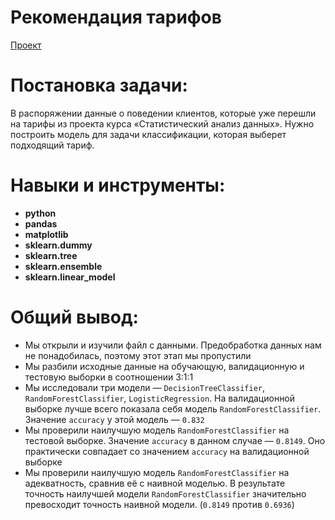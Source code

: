 # Рекомендация тарифов  
[Проект](Яндекс.Практикум%20Проект%20№6%20Рекомендация%20тарифов.ipynb)  
# Постановка задачи:    
В распоряжении данные о поведении клиентов, которые уже перешли на тарифы из проекта курса «Статистический анализ данных». Нужно построить модель для задачи классификации, которая выберет подходящий тариф.
# Навыки и инструменты:  
* **python**
* **pandas**
* **matplotlib**
* **sklearn.dummy**
* **sklearn.tree**
* **sklearn.ensemble**
* **sklearn.linear_model**
# Общий вывод:
- Мы открыли и изучили файл с данными. Предобработка данных нам не понадобилась, поэтому этот этап мы пропустили
- Мы разбили исходные данные на обучающую, валидационную и тестовую выборки в соотношении 3:1:1
- Мы исследовали три модели — `DecisionTreeClassifier`, `RandomForestClassifier`, `LogisticRegression`. На валидационной выборке лучше всего показала себя модель `RandomForestClassifier`. Значение `accuracy` у этой модель — `0.832`
- Мы проверили наилучшую модель `RandomForestClassifier` на тестовой выборке. Значение `accuracy` в данном случае — `0.8149`. Оно практически совпадает со значением `accuracy` на валидационной выборке
- Мы проверили наилучшую модель `RandomForestClassifier` на адекватность, сравнив её с наивной моделью. В результате точность наилучшей модели `RandomForestClassifier` значительно превосходит точность наивной модели. (`0.8149` против `0.6936`)

